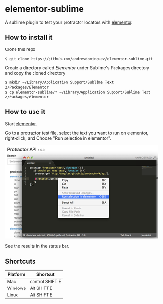 elementor-sublime
=================

A sublime plugin to test your protractor locators with
[elementor](https://github.com/andresdominguez/elementor).


## How to install it

Clone this repo

```shell
$ git clone https://github.com/andresdominguez/elementor-sublime.git
```

Create a directory called *Elementor* under Sublime's Packages directory and
copy the cloned directory

```shell
$ mkdir ~/Library/Application Support/Sublime Text 2/Packages/Elementor
$ cp elementor-sublime/* ~/Library/Application Support/Sublime Text 2/Packages/Elementor
```

## How to use it

Start [elementor](https://github.com/andresdominguez/elementor).

Go to a protractor test file, select the text you want to run on elementor,
right-click, and Choose "Run selection in elementor".

![elementor screenshot](screenshot.png)

See the results in the status bar.

## Shortcuts

|Platform  | Shortcut        |
|----------|-----------------|
| Mac      | control SHIFT E |
| Windows  | Alt SHIFT E     |
| Linux    | Alt SHIFT E     |
